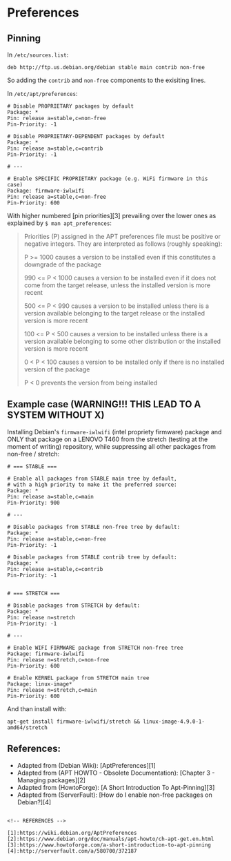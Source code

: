 # Preferences

## Pinning

In `/etc/sources.list`:

```shell
deb http://ftp.us.debian.org/debian stable main contrib non-free
```

So adding the `contrib` and `non-free` components to the exisiting lines.

In `/etc/apt/preferences`:

```shell
# Disable PROPRIETARY packages by default
Package: *
Pin: release a=stable,c=non-free
Pin-Priority: -1

# Disable PROPRIETARY-DEPENDENT packages by default
Package: *
Pin: release a=stable,c=contrib
Pin-Priority: -1

# ---

# Enable SPECIFIC PROPRIETARY package (e.g. WiFi firmware in this case)
Package: firmware-iwlwifi
Pin: release a=stable,c=non-free
Pin-Priority: 600
```

With higher numbered [pin priorities][3] prevailing over the lower ones as explained by `$ man apt_preferences`:

> Priorities (P) assigned in the APT preferences file must be positive or negative integers. They are interpreted as follows (roughly speaking):
>
>  P >= 1000
>     causes a version to be installed even if this constitutes a downgrade of the package
>
> 990 <= P < 1000
>     causes a version to be installed even if it does not come from the target release, unless the installed version is more recent
>
> 500 <= P < 990
>     causes a version to be installed unless there is a version available belonging to the target release or the installed version is more recent
>
> 100 <= P < 500
>     causes a version to be installed unless there is a version available belonging to some other distribution or the installed version is more recent
>
> 0 < P < 100
>     causes a version to be installed only if there is no installed version of the package
>
> P < 0
>     prevents the version from being installed

## Example case (WARNING!!! THIS LEAD TO A SYSTEM WITHOUT X)

Installing Debian's `firmware-iwlwifi` (intel propriety firmware) package and ONLY that package on a LENOVO T460 from the stretch (testing at the moment of writing) repository, while suppressing all other packages from non-free / stretch:

```shell
# === STABLE ===

# Enable all packages from STABLE main tree by default,
# with a high priority to make it the preferred source:
Package: *
Pin: release a=stable,c=main
Pin-Priority: 900

# ---

# Disable packages from STABLE non-free tree by default:
Package: *
Pin: release a=stable,c=non-free
Pin-Priority: -1

# Disable packages from STABLE contrib tree by default:
Package: *
Pin: release a=stable,c=contrib
Pin-Priority: -1


# === STRETCH ===

# Disable packages from STRETCH by default:
Package: *
Pin: release n=stretch
Pin-Priority: -1

# ---

# Enable WIFI FIRMWARE package from STRETCH non-free tree
Package: firmware-iwlwifi
Pin: release n=stretch,c=non-free
Pin-Priority: 600

# Enable KERNEL package from STRETCH main tree
Package: linux-image*
Pin: release n=stretch,c=main
Pin-Priority: 600
```

And than install with:
```
apt-get install firmware-iwlwifi/stretch && linux-image-4.9.0-1-amd64/stretch
```

## References:

- Adapted from (Debian Wiki): [AptPreferences][1]
- Adapted from (APT HOWTO - Obsolete Documentation): [Chapter 3 - Managing packages][2]
- Adapted from (HowtoForge): [A Short Introduction To Apt-Pinning][3]
- Adapted from (ServerFault): [How do I enable non-free packages on Debian?][4]
```

<!-- REFERENCES -->

[1]:https://wiki.debian.org/AptPreferences
[2]:https://www.debian.org/doc/manuals/apt-howto/ch-apt-get.en.html
[3]:https://www.howtoforge.com/a-short-introduction-to-apt-pinning
[4]:http://serverfault.com/a/580700/372187
